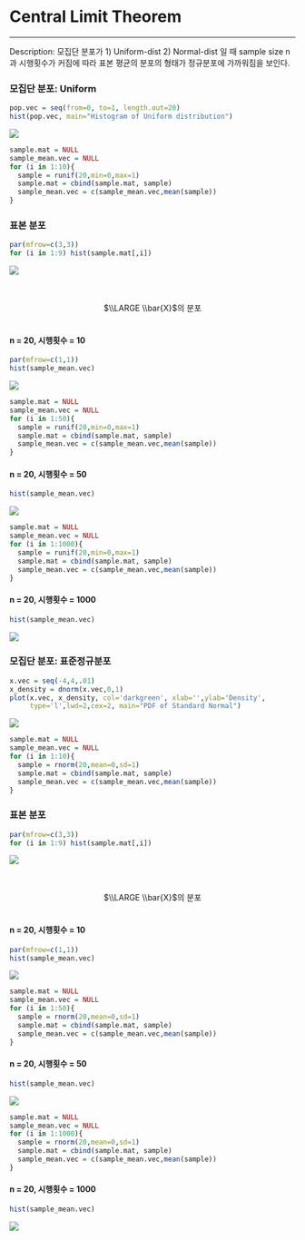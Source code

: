 Central Limit Theorem
================

------------------------------------------------------------------------

Description: 모집단 분포가 1) Uniform-dist 2) Normal-dist 일 때 sample size n과 시행횟수가 커짐에 따라 표본 평균의 분포의 형태가 정규분포에 가까워짐을 보인다.

### 모집단 분포: Uniform

``` r
pop.vec = seq(from=0, to=1, length.out=20)
hist(pop.vec, main="Histogram of Uniform distribution")
```

![](Central_Limit_Theorem_files/figure-markdown_github/unnamed-chunk-1-1.png)

``` r
sample.mat = NULL
sample_mean.vec = NULL
for (i in 1:10){
  sample = runif(20,min=0,max=1)
  sample.mat = cbind(sample.mat, sample)
  sample_mean.vec = c(sample_mean.vec,mean(sample))
}
```

### 표본 분포

``` r
par(mfrow=c(3,3))
for (i in 1:9) hist(sample.mat[,i])
```

![](Central_Limit_Theorem_files/figure-markdown_github/unnamed-chunk-3-1.png) <br><br><br>
<center>
$\\LARGE \\bar{X}$의 분포
</center>
<br>

#### n = 20, 시행횟수 = 10

``` r
par(mfrow=c(1,1))
hist(sample_mean.vec)
```

![](Central_Limit_Theorem_files/figure-markdown_github/unnamed-chunk-4-1.png)

``` r
sample.mat = NULL
sample_mean.vec = NULL
for (i in 1:50){
  sample = runif(20,min=0,max=1)
  sample.mat = cbind(sample.mat, sample)
  sample_mean.vec = c(sample_mean.vec,mean(sample))
}
```

#### n = 20, 시행횟수 = 50

``` r
hist(sample_mean.vec)
```

![](Central_Limit_Theorem_files/figure-markdown_github/unnamed-chunk-6-1.png)

``` r
sample.mat = NULL
sample_mean.vec = NULL
for (i in 1:1000){
  sample = runif(20,min=0,max=1)
  sample.mat = cbind(sample.mat, sample)
  sample_mean.vec = c(sample_mean.vec,mean(sample))
}
```

#### n = 20, 시행횟수 = 1000

``` r
hist(sample_mean.vec)
```

![](Central_Limit_Theorem_files/figure-markdown_github/unnamed-chunk-8-1.png)

### 모집단 분포: 표준정규분포

``` r
x.vec = seq(-4,4,.01)
x_density = dnorm(x.vec,0,1)
plot(x.vec, x_density, col='darkgreen', xlab='',ylab='Density',
     type='l',lwd=2,cex=2, main="PDF of Standard Normal")
```

![](Central_Limit_Theorem_files/figure-markdown_github/unnamed-chunk-9-1.png)

``` r
sample.mat = NULL
sample_mean.vec = NULL
for (i in 1:10){
  sample = rnorm(20,mean=0,sd=1)
  sample.mat = cbind(sample.mat, sample)
  sample_mean.vec = c(sample_mean.vec,mean(sample))
}
```

### 표본 분포

``` r
par(mfrow=c(3,3))
for (i in 1:9) hist(sample.mat[,i])
```

![](Central_Limit_Theorem_files/figure-markdown_github/unnamed-chunk-11-1.png) <br><br><br>
<center>
$\\LARGE \\bar{X}$의 분포
</center>
<br>

#### n = 20, 시행횟수 = 10

``` r
par(mfrow=c(1,1))
hist(sample_mean.vec)
```

![](Central_Limit_Theorem_files/figure-markdown_github/unnamed-chunk-12-1.png)

``` r
sample.mat = NULL
sample_mean.vec = NULL
for (i in 1:50){
  sample = rnorm(20,mean=0,sd=1)
  sample.mat = cbind(sample.mat, sample)
  sample_mean.vec = c(sample_mean.vec,mean(sample))
}
```

#### n = 20, 시행횟수 = 50

``` r
hist(sample_mean.vec)
```

![](Central_Limit_Theorem_files/figure-markdown_github/unnamed-chunk-14-1.png)

``` r
sample.mat = NULL
sample_mean.vec = NULL
for (i in 1:1000){
  sample = rnorm(20,mean=0,sd=1)
  sample.mat = cbind(sample.mat, sample)
  sample_mean.vec = c(sample_mean.vec,mean(sample))
}
```

#### n = 20, 시행횟수 = 1000

``` r
hist(sample_mean.vec)
```

![](Central_Limit_Theorem_files/figure-markdown_github/unnamed-chunk-16-1.png)
